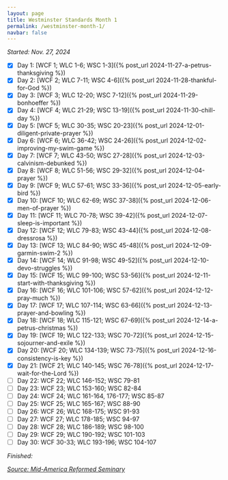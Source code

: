 ```yaml
---
layout: page
title: Westminster Standards Month 1
permalink: /westminster-month-1/
navbar: false
---
```


*Started: Nov. 27, 2024*

- [x] Day 1: [WCF 1; WLC 1-6; WSC 1-3]({% post_url 2024-11-27-a-petrus-thanksgiving %})
- [x] Day 2: [WCF 2; WLC 7-11; WSC 4-6]({% post_url 2024-11-28-thankful-for-God %})
- [x] Day 3: [WCF 3; WLC 12-20; WSC 7-12]({% post_url 2024-11-29-bonhoeffer %})
- [x] Day 4: [WCF 4; WLC 21-29; WSC 13-19]({% post_url 2024-11-30-chill-day %})
- [x] Day 5: [WCF 5; WLC 30-35; WSC 20-23]({% post_url 2024-12-01-diligent-private-prayer %})
- [x] Day 6: [WCF 6; WLC 36-42; WSC 24-26]({% post_url 2024-12-02-improving-my-swim-game %})
- [x] Day 7: [WCF 7; WLC 43-50; WSC 27-28]({% post_url 2024-12-03-calvinism-debunked %})
- [x] Day 8: [WCF 8; WLC 51-56; WSC 29-32]({% post_url 2024-12-04-prayer %})
- [x] Day 9: [WCF 9; WLC 57-61; WSC 33-36]({% post_url 2024-12-05-early-bird %})
- [x] Day 10: [WCF 10; WLC 62-69; WSC 37-38]({% post_url 2024-12-06-men-of-prayer %})
- [x] Day 11: [WCF 11; WLC 70-78; WSC 39-42]({% post_url 2024-12-07-sleep-is-important %})
- [x] Day 12: [WCF 12; WLC 79-83; WSC 43-44]({% post_url 2024-12-08-dressrosa %})
- [x] Day 13: [WCF 13; WLC 84-90; WSC 45-48]({% post_url 2024-12-09-garmin-swim-2 %})
- [x] Day 14: [WCF 14; WLC 91-98; WSC 49-52]({% post_url 2024-12-10-devo-struggles %})
- [x] Day 15: [WCF 15; WLC 99-100; WSC 53-56]({% post_url 2024-12-11-start-with-thanksgiving %})
- [x] Day 16: [WCF 16; WLC 101-106; WSC 57-62]({% post_url 2024-12-12-pray-much %})
- [x] Day 17: [WCF 17; WLC 107-114; WSC 63-66]({% post_url 2024-12-13-prayer-and-bowling %})
- [x] Day 18: [WCF 18; WLC 115-121; WSC 67-69]({% post_url 2024-12-14-a-petrus-christmas %})
- [x] Day 19: [WCF 19; WLC 122-133; WSC 70-72]({% post_url 2024-12-15-sojourner-and-exile %})
- [x] Day 20: [WCF 20; WLC 134-139; WSC 73-75]({% post_url 2024-12-16-consistency-is-key %})
- [x] Day 21: [WCF 21; WLC 140-145; WSC 76-78]({% post_url 2024-12-17-wait-for-the-Lord %})
- [ ] Day 22: WCF 22; WLC 146-152; WSC 79-81
- [ ] Day 23: WCF 23; WLC 153-160; WSC 82-84
- [ ] Day 24: WCF 24; WLC 161-164, 176-177; WSC 85-87
- [ ] Day 25: WCF 25; WLC 165-167; WSC 88-90
- [ ] Day 26: WCF 26; WLC 168-175; WSC 91-93
- [ ] Day 27: WCF 27; WLC 178-185; WSC 94-97
- [ ] Day 28: WCF 28; WLC 186-189; WSC 98-100
- [ ] Day 29: WCF 29; WLC 190-192; WSC 101-103
- [ ] Day 30: WCF 30-33; WLC 193-196; WSC 104-107

*Finished:*

[*Source: Mid-America Reformed Seminary*](https://s3.us-west-1.amazonaws.com/blog.swang.cloud/reformed-standards-monthly.pdf)